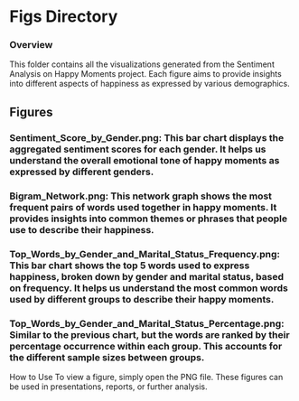 # Figs Directory
### Overview
This folder contains all the visualizations generated from the Sentiment Analysis on Happy Moments project. Each figure aims to provide insights into different aspects of happiness as expressed by various demographics.

## Figures
### Sentiment_Score_by_Gender.png: This bar chart displays the aggregated sentiment scores for each gender. It helps us understand the overall emotional tone of happy moments as expressed by different genders.

### Bigram_Network.png: This network graph shows the most frequent pairs of words used together in happy moments. It provides insights into common themes or phrases that people use to describe their happiness.

### Top_Words_by_Gender_and_Marital_Status_Frequency.png: This bar chart shows the top 5 words used to express happiness, broken down by gender and marital status, based on frequency. It helps us understand the most common words used by different groups to describe their happy moments.

### Top_Words_by_Gender_and_Marital_Status_Percentage.png: Similar to the previous chart, but the words are ranked by their percentage occurrence within each group. This accounts for the different sample sizes between groups.

How to Use
To view a figure, simply open the PNG file. These figures can be used in presentations, reports, or further analysis.

